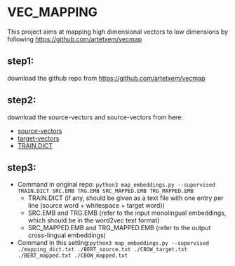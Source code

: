 # VEC_MAPPING
This project aims at mapping high dimensional vectors to low dimensions by following https://github.com/artetxem/vecmap
## step1:
download the github repo from https://github.com/artetxem/vecmap
## step2:
download the source-vectors and source-vectors from here:
  - [source-vectors](https://cf-my.sharepoint.com/:t:/g/personal/wangy306_cardiff_ac_uk/EYIqLsCJvX9MvRoAIuohAdUB1u8ssWepmTExSSnaMRoHAA?e=4ZNJPZ)
  - [target-vectors](https://cf-my.sharepoint.com/:t:/g/personal/wangy306_cardiff_ac_uk/Eak7aUzkkCRNrz9MmgHawTkBzOURWFsFjsisT4-33N7z0Q?e=tLBo15)
  - [TRAIN.DICT](https://cf-my.sharepoint.com/:t:/g/personal/wangy306_cardiff_ac_uk/EcA06LRjl9ZAo38Qb7ST4eMBGsOYamsOgqJyRXco-OiRHw?e=6CK2KH)
## step3:
  - Command in original repo: `python3 map_embeddings.py --supervised TRAIN.DICT SRC.EMB TRG.EMB SRC_MAPPED.EMB TRG_MAPPED.EMB`
    - TRAIN.DICT (if any, should be given as a text file with one entry per line (source word + whitespace + target word))
    - SRC.EMB and TRG.EMB (refer to the input monolingual embeddings, which should be in the word2vec text format)
    - SRC_MAPPED.EMB and TRG_MAPPED.EMB (refer to the output cross-lingual embeddings)
  - Command in this setting:`python3 map_embeddings.py --supervised ./mapping_dict.txt ./BERT_source.txt ./CBOW_target.txt ./BERT_mapped.txt ./CBOW_mapped.txt
`
